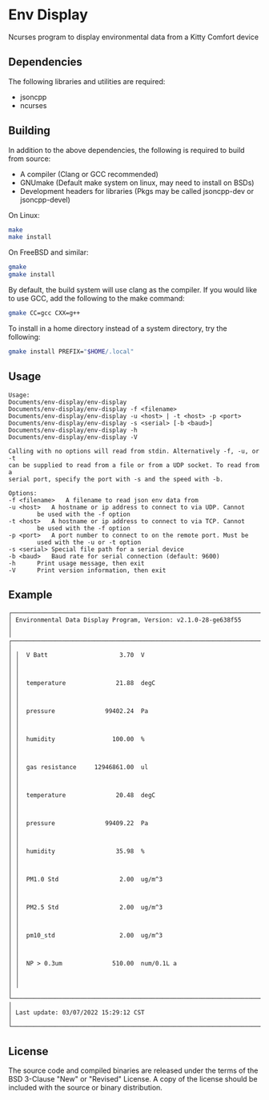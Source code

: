 # Env Display

Ncurses program to display environmental data from a Kitty Comfort
device

## Dependencies

The following libraries and utilities are required:

- jsoncpp
- ncurses

## Building

In addition to the above dependencies, the following is required to
build from source:

- A compiler (Clang or GCC recommended)
- GNUmake (Default make system on linux, may need to install on BSDs)
- Development headers for libraries (Pkgs may be called jsoncpp-dev or
  jsoncpp-devel)

On Linux:

~~~~ bash
make
make install
~~~~

On FreeBSD and similar:

~~~~ bash
gmake
gmake install
~~~~

By default, the build system will use clang as the compiler. If you
would like to use GCC, add the following to the make command:

~~~~ bash
gmake CC=gcc CXX=g++
~~~~

To install in a home directory instead of a system directory, try the
following:

~~~~ bash
gmake install PREFIX="$HOME/.local"
~~~~

## Usage

~~~~
Usage:
Documents/env-display/env-display
Documents/env-display/env-display -f <filename>
Documents/env-display/env-display -u <host> | -t <host> -p <port>
Documents/env-display/env-display -s <serial> [-b <baud>]
Documents/env-display/env-display -h
Documents/env-display/env-display -V

Calling with no options will read from stdin. Alternatively -f, -u, or -t
can be supplied to read from a file or from a UDP socket. To read from a
serial port, specify the port with -s and the speed with -b.

Options:
-f <filename>	A filename to read json env data from
-u <host>	A hostname or ip address to connect to via UDP. Cannot
		be used with the -f option
-t <host>	A hostname or ip address to connect to via TCP. Cannot
		be used with the -f option
-p <port>	A port number to connect to on the remote port. Must be
		used with the -u or -t option
-s <serial>	Special file path for a serial device
-b <baud>	Baud rate for serial connection (default: 9600)
-h		Print usage message, then exit
-V		Print version information, then exit
~~~~

## Example

~~~~
┌──────────────────────────────────────────────────────────────────────────────┐
│ Environmental Data Display Program, Version: v2.1.0-28-ge638f55              │
│ ┌──────────────────────────────────────────────────────────────────────────┐ │
│ │  V Batt                    3.70  V                                       │ │
│ │                                                                          │ │
│ │  temperature              21.88  degC                                    │ │
│ │                                                                          │ │
│ │  pressure              99402.24  Pa                                      │ │
│ │                                                                          │ │
│ │  humidity                100.00  %                                       │ │
│ │                                                                          │ │
│ │  gas resistance     12946861.00  ul                                      │ │
│ │                                                                          │ │
│ │  temperature              20.48  degC                                    │ │
│ │                                                                          │ │
│ │  pressure              99409.22  Pa                                      │ │
│ │                                                                          │ │
│ │  humidity                 35.98  %                                       │ │
│ │                                                                          │ │
│ │  PM1.0 Std                 2.00  ug/m^3                                  │ │
│ │                                                                          │ │
│ │  PM2.5 Std                 2.00  ug/m^3                                  │ │
│ │                                                                          │ │
│ │  pm10_std                  2.00  ug/m^3                                  │ │
│ │                                                                          │ │
│ │  NP > 0.3um              510.00  num/0.1L a                              │ │
│ │                                                                          │ │
│ └──────────────────────────────────────────────────────────────────────────┘ │
│ Last update: 03/07/2022 15:29:12 CST                                         │
└──────────────────────────────────────────────────────────────────────────────┘
~~~~

## License

The source code and compiled binaries are released under the terms of
the BSD 3-Clause "New" or "Revised" License. A copy of the license
should be included with the source or binary distribution.
